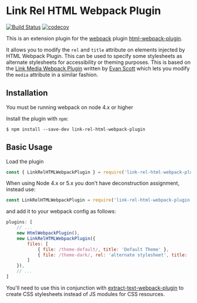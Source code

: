 Link Rel HTML Webpack Plugin
==============================

[![Build Status](https://travis-ci.org/rezonant/link-rel-html-webpack-plugin.svg?branch=master)](https://travis-ci.org/rezonant/link-rel-html-webpack-plugin) 
[![codecov](https://codecov.io/gh/rezonant/link-rel-html-webpack-plugin/branch/master/graph/badge.svg)](https://codecov.io/gh/rezonant/link-rel-html-webpack-plugin)

This is an extension plugin for the [webpack](http://webpack.github.io) plugin [html-webpack-plugin](https://github.com/ampedandwired/html-webpack-plugin).

It allows you to modify the `rel` and `title` attribute on <link> elements injected by HTML Webpack Plugin. This can be used to specify some stylesheets as 
alternate stylesheets for accessibility or theming purposes. This is based on the 
[Link Media Webpack Plugin](https://github.com/probablyup/link-media-html-webpack-plugin) written by [Evan Scott](https://github.com/probablyup) which lets 
you modify the `media` attribute in a similar fashion.

Installation
------------

You must be running webpack on node 4.x or higher

Install the plugin with `npm`:

```shell
$ npm install --save-dev link-rel-html-webpack-plugin
```

Basic Usage
-----------

Load the plugin

```js
const { LinkRelHTMLWebpackPlugin } = require('link-rel-html-webpack-plugin');
```

When using Node 4.x or 5.x you don't have deconstruction assignment, instead use: 

```js
const LinkRelHTMLWebpackPlugin = require('link-rel-html-webpack-plugin').LinkRelHTMLWebpackPlugin;
```

and add it to your webpack config as follows:

```js
plugins: [
    // ...
    new HtmlWebpackPlugin(),
    new LinkRelHTMLWebpackPlugin({
        files: [
            { file: /theme-default/, title: 'Default Theme' },
            { file: /theme-dark/, rel: 'alternate stylesheet', title:  => 'Dark Theme' }
        ]
    }),
    // ...
]
```

You'll need to use this in conjunction with [extract-text-webpack-plugin](https://github.com/webpack-contrib/extract-text-webpack-plugin) to 
create CSS stylesheets instead of JS modules for CSS resources.
